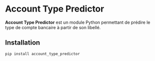 # Account Type Predictor

**Account Type Predictor** est un module Python permettant de prédire le type de compte bancaire à partir de son libellé.

## Installation

```bash
pip install account_type_predictor
